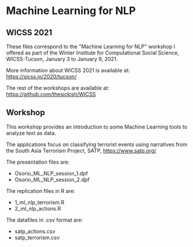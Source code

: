 # Machine Learning for NLP

## WICSS 2021

These files correspond to the "Machine Learning for NLP" workshop I offered as part of the Winter Institute for Computational Social Science, WICSS-Tucson, January 3 to January 9, 2021.

More information about WICSS 2021 is available at: https://sicss.io/2020/tucson/

The rest of the workshops are available at: https://github.com/thesickish/WICSS

## Workshop

This workshop provides an introduction to some Machine Learning tools to analyze text as data.

The applications focus on classifying terrorist events using narratives from the South Asia Terrorism Project, SATP, https://www.satp.org/ 

The presentation files are:

* Osorio_ML_NLP_session_1.dpf
* Osorio_ML_NLP_session_2.dpf

The replication files in R are:

* 1_ml_nlp_terrorism.R
* 2_ml_nlp_actions.R

The datafiles in .csv format are:

* satp_actions.csv
* satp_terrorism.csv
